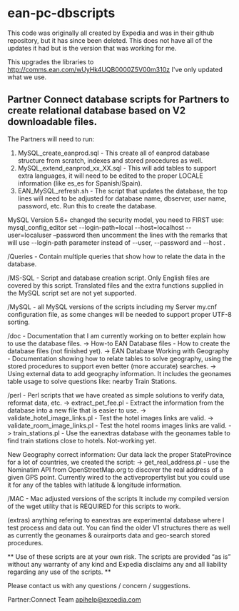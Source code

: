 ean-pc-dbscripts
================

This code was originally all created by Expedia and was in their github
repository, but it has since been deleted.  This does not have all of the
updates it had but is the version that was working for me.

This upgrades the libraries to http://comms.ean.com/wUyHk4UQB0000Z5V00m310z
I've only updated what we use.



Partner Connect database scripts for Partners to create relational database based on V2 downloadable files.
-----------------------------------------------------------------------------------------------------------


The Partners will need to run:

1. MySQL_create_eanprod.sql - This create all of eanprod database structure from scratch, indexes and stored procedures as well.
2. MySQL_extend_eanprod_xx_XX.sql - This will add tables to support extra languages, it will need to be edited to the proper LOCALE information (like es_es for Spanish/Spain).
3. EAN_MySQL_refresh.sh - The script that updates the database, the top lines will need to be adjusted for database name, dbserver, user name, password, etc. Run this to create the database.

 MySQL Version 5.6+ changed the security model, you need to FIRST use:
 mysql_config_editor set --login-path=local --host=localhost --user=localuser –password
 then uncomment the lines with the remarks that will use --login-path parameter instead of --user, --password and --host .

/Queries - Contain multiple queries that show how to relate the data in the database.

/MS-SQL - Script and database creation script. Only English files are covered by this script. Translated files and the extra functions supplied in the MySQL script set are not yet supported.

/MySQL - all MySQL versions of the scripts including my Server my.cnf configuration file, as some changes will be needed to support proper UTF-8 sorting.

/doc - Documentation that I am currently working on to better explain how to use the database files.
-> How-to EAN Database files - How to create the database files (not finished yet).
-> EAN Database Working with Geography - Documentation showing how to relate tables to solve geography, using the stored procedures to support even better (more accurate) searches. 
-> Using external data to add geography information. It includes the geonames table usage to solve questions like: nearby Train Stations.

/perl - Perl scripts that we have created as simple solutions to verify data, reformat data, etc.
-> extract_pet_fee.pl - Extract the information from the database into a new file that is easier to use.
-> validate_hotel_image_links.pl - Test the hotel images links are valid.
-> validate_room_image_links.pl - Test the hotel rooms images links are valid.
-> train_stations.pl - Use the eanextras database with the geonames table to find train stations close to hotels. Not-working yet.

New Geography correct information:
Our data lack the proper StateProvince for a lot of countries, we created the script:
-> get_real_address.pl - use the Nominatim API from OpenStreetMap.org to discover the real address of a given GPS point. Currently wired to the activepropertylist but you could use it for any of the tables with latitude & longitude information. 

/MAC - Mac adjusted versions of the scripts
 It include my compiled version of the wget utility that is REQUIRED for this scripts to work.
 
  
(extras) anything refering to eanextras are experimental database where I test process and data out. You can find the older V1 structures there as well as currently the geonames & ourairports data and geo-search stored procedures.

** Use of these scripts are at your own risk. The scripts are provided “as is” without any warranty of any kind and Expedia disclaims any and all liability regarding any use of the scripts. **

Please contact us with any questions / concern / suggestions.

Partner:Connect Team
apihelp@expedia.com
